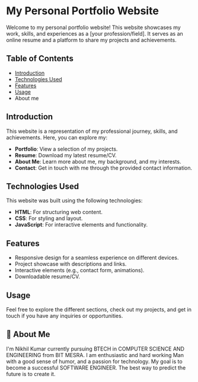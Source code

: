 # My Personal Portfolio Website

Welcome to my personal portfolio website! This website showcases my work, skills, and experiences as a [your profession/field]. It serves as an online resume and a platform to share my projects and achievements.

## Table of Contents

- [Introduction](#introduction)
- [Technologies Used](#technologies-used)
- [Features](#features)
- [Usage](#usage)
- About me

## Introduction

This website is a representation of my professional journey, skills, and achievements. Here, you can explore my:

- **Portfolio**: View a selection of my projects.
- **Resume**: Download my latest resume/CV.
- **About Me**: Learn more about me, my background, and my interests.
- **Contact**: Get in touch with me through the provided contact information.

## Technologies Used

This website was built using the following technologies:

- **HTML**: For structuring web content.
- **CSS**: For styling and layout.
- **JavaScript**: For interactive elements and functionality.


## Features

- Responsive design for a seamless experience on different devices.
- Project showcase with descriptions and links.
- Interactive elements (e.g., contact form, animations).
- Downloadable resume/CV.


## Usage

 Feel free to explore the different sections, check out my projects, and get in touch if you have any inquiries or opportunities.

## 🚀 About Me
I'm Nikhil Kumar currently pursuing BTECH in COMPUTER SCIENCE AND ENGINEERING from BIT MESRA. 
I am enthusiastic and hard working Man with a good sense of humor, and a passion for technology.
My goal is to become a successful SOFTWARE ENGINEER. The best way to predict the future is to create it.


